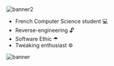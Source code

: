 ![banner2](https://user-images.githubusercontent.com/47573987/189537779-d3bd76e2-2c26-493a-b224-1d1308d19e2e.png)

- French Computer Science student 💻
- Reverse-engineering 🔓
- Software Ethic ☂
- Tweaking enthusiast ⚙

![banner](https://user-images.githubusercontent.com/47573987/189536521-133948ca-5eb7-4f4b-8306-6aae3fbea2fa.gif)

